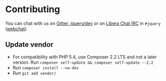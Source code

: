 # Contributing

You can chat with us on [Gitter: jquery/dev](https://gitter.im/jquery/dev) or on [Libera Chat IRC](https://libera.chat/) in `#jquery` ([webchat](https://web.libera.chat/#jquery)).

## Update vendor

* For compatibility with PHP 5.4, use Composer 2.2 LTS and not a later version.
  Run `composer self-update && composer self-update --2.2`
* Run `composer install --no-dev`
* Run `git add vendor/`

